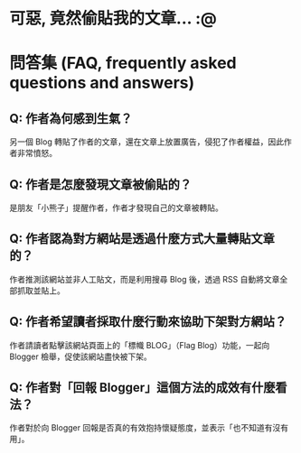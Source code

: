 # 可惡, 竟然偷貼我的文章... :@

# 問答集 (FAQ, frequently asked questions and answers)

## Q: 作者為何感到生氣？
另一個 Blog 轉貼了作者的文章，還在文章上放置廣告，侵犯了作者權益，因此作者非常憤怒。

## Q: 作者是怎麼發現文章被偷貼的？
是朋友「小熊子」提醒作者，作者才發現自己的文章被轉貼。

## Q: 作者認為對方網站是透過什麼方式大量轉貼文章的？
作者推測該網站並非人工貼文，而是利用搜尋 Blog 後，透過 RSS 自動將文章全部抓取並貼上。

## Q: 作者希望讀者採取什麼行動來協助下架對方網站？
作者請讀者點擊該網站頁面上的「標幟 BLOG」（Flag Blog）功能，一起向 Blogger 檢舉，促使該網站盡快被下架。

## Q: 作者對「回報 Blogger」這個方法的成效有什麼看法？
作者對於向 Blogger 回報是否真的有效抱持懷疑態度，並表示「也不知道有沒有用」。